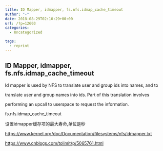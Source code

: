 ```yaml
---
title: ID Mapper, idmapper, fs.nfs.idmap_cache_timeout
author: "-"
date: 2018-08-29T02:10:29+00:00
url: /?p=12603
categories:
  - Uncategorized

tags:
  - reprint
---
```

## ID Mapper, idmapper, fs.nfs.idmap_cache_timeout
Id mapper is used by NFS to translate user and group ids into names, and to
  
translate user and group names into ids. Part of this translation involves
  
performing an upcall to userspace to request the information.

fs.nfs.idmap_cache_timeout
  
设置idmapper缓存项的最大寿命,单位是秒

https://www.kernel.org/doc/Documentation/filesystems/nfs/idmapper.txt
  
https://www.cnblogs.com/tolimit/p/5065761.html